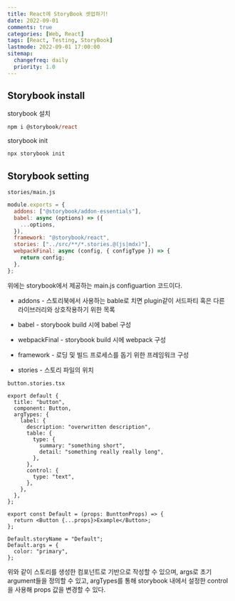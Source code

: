 ```yaml
---
title: React에 StoryBook 셋업하기!
date: 2022-09-01
comments: true
categories: [Web, React]
tags: [React, Testing, StoryBook]
lastmode: 2022-09-01 17:00:00
sitemap:
  changefreq: daily
  priority: 1.0
---
```


## Storybook install

storybook 설치

```ps
npm i @storybook/react
```

storybook init

```ps
npx storybook init
```

## Storybook setting

`stories/main.js`

```js
module.exports = {
  addons: ["@storybook/addon-essentials"],
  babel: async (options) => ({
    ...options,
  }),
  framework: "@storybook/react",
  stories: ["../src/**/*.stories.@(js|mdx)"],
  webpackFinal: async (config, { configType }) => {
    return config;
  },
};
```

위에는 storybook에서 제공하는 main.js configuartion 코드이다.

- addons - 스토리북에서 사용하는 bable로 치면 plugin같이 서드파티 혹은 다른 라이브러리와 상호작용하기 위한 목록

- babel - storybook build 시에 babel 구성

- webpackFinal - storybook build 시에 webpack 구성

- framework - 로딩 및 빌드 프로세스를 돕기 위한 프레임워크 구성

- stories - 스토리 파일의 위치

`button.stories.tsx`

```tsx
export default {
  title: "button",
  component: Button,
  argTypes: {
    label: {
      description: "overwritten description",
      table: {
        type: {
          summary: "something short",
          detail: "something really really long",
        },
      },
      control: {
        type: "text",
      },
    },
  },
};

export const Default = (props: BunttonProps) => {
  return <Button {...props}>Example</Button>;
};

Default.storyName = "Default";
Default.args = {
  color: "primary",
};
```

위와 같이 스토리를 생성한 컴포넌트로 기반으로 작성할 수 있으며, args로 초기 argument들을 정의할 수 있고,
argTypes를 통해 storybook 내에서 설정한 control을 사용해 props 값을 변경할 수 있다.
